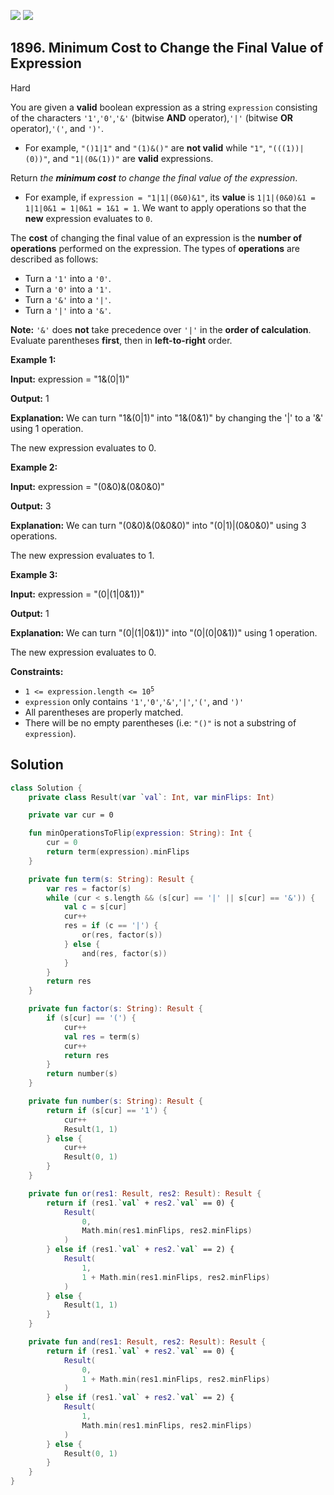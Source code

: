 [![](https://img.shields.io/github/stars/javadev/LeetCode-in-Kotlin?label=Stars&style=flat-square)](https://github.com/javadev/LeetCode-in-Kotlin)
[![](https://img.shields.io/github/forks/javadev/LeetCode-in-Kotlin?label=Fork%20me%20on%20GitHub%20&style=flat-square)](https://github.com/javadev/LeetCode-in-Kotlin/fork)

## 1896\. Minimum Cost to Change the Final Value of Expression

Hard

You are given a **valid** boolean expression as a string `expression` consisting of the characters `'1'`,`'0'`,`'&'` (bitwise **AND** operator),`'|'` (bitwise **OR** operator),`'('`, and `')'`.

*   For example, `"()1|1"` and `"(1)&()"` are **not valid** while `"1"`, `"(((1))|(0))"`, and `"1|(0&(1))"` are **valid** expressions.

Return _the **minimum cost** to change the final value of the expression_.

*   For example, if `expression = "1|1|(0&0)&1"`, its **value** is `1|1|(0&0)&1 = 1|1|0&1 = 1|0&1 = 1&1 = 1`. We want to apply operations so that the **new** expression evaluates to `0`.

The **cost** of changing the final value of an expression is the **number of operations** performed on the expression. The types of **operations** are described as follows:

*   Turn a `'1'` into a `'0'`.
*   Turn a `'0'` into a `'1'`.
*   Turn a `'&'` into a `'|'`.
*   Turn a `'|'` into a `'&'`.

**Note:** `'&'` does **not** take precedence over `'|'` in the **order of calculation**. Evaluate parentheses **first**, then in **left-to-right** order.

**Example 1:**

**Input:** expression = "1&(0\|1)"

**Output:** 1

**Explanation:** We can turn "1&(0\|1)" into "1&(0&1)" by changing the '\|' to a '&' using 1 operation.

The new expression evaluates to 0. 

**Example 2:**

**Input:** expression = "(0&0)&(0&0&0)"

**Output:** 3

**Explanation:** We can turn "(0&0)&(0&0&0)" into "(0\|1)\|(0&0&0)" using 3 operations.

The new expression evaluates to 1. 

**Example 3:**

**Input:** expression = "(0\|(1\|0&1))"

**Output:** 1

**Explanation:** We can turn "(0\|(1\|0&1))" into "(0\|(0\|0&1))" using 1 operation.

The new expression evaluates to 0.

**Constraints:**

*   <code>1 <= expression.length <= 10<sup>5</sup></code>
*   `expression` only contains `'1'`,`'0'`,`'&'`,`'|'`,`'('`, and `')'`
*   All parentheses are properly matched.
*   There will be no empty parentheses (i.e: `"()"` is not a substring of `expression`).

## Solution

```kotlin
class Solution {
    private class Result(var `val`: Int, var minFlips: Int)

    private var cur = 0

    fun minOperationsToFlip(expression: String): Int {
        cur = 0
        return term(expression).minFlips
    }

    private fun term(s: String): Result {
        var res = factor(s)
        while (cur < s.length && (s[cur] == '|' || s[cur] == '&')) {
            val c = s[cur]
            cur++
            res = if (c == '|') {
                or(res, factor(s))
            } else {
                and(res, factor(s))
            }
        }
        return res
    }

    private fun factor(s: String): Result {
        if (s[cur] == '(') {
            cur++
            val res = term(s)
            cur++
            return res
        }
        return number(s)
    }

    private fun number(s: String): Result {
        return if (s[cur] == '1') {
            cur++
            Result(1, 1)
        } else {
            cur++
            Result(0, 1)
        }
    }

    private fun or(res1: Result, res2: Result): Result {
        return if (res1.`val` + res2.`val` == 0) {
            Result(
                0,
                Math.min(res1.minFlips, res2.minFlips)
            )
        } else if (res1.`val` + res2.`val` == 2) {
            Result(
                1,
                1 + Math.min(res1.minFlips, res2.minFlips)
            )
        } else {
            Result(1, 1)
        }
    }

    private fun and(res1: Result, res2: Result): Result {
        return if (res1.`val` + res2.`val` == 0) {
            Result(
                0,
                1 + Math.min(res1.minFlips, res2.minFlips)
            )
        } else if (res1.`val` + res2.`val` == 2) {
            Result(
                1,
                Math.min(res1.minFlips, res2.minFlips)
            )
        } else {
            Result(0, 1)
        }
    }
}
```